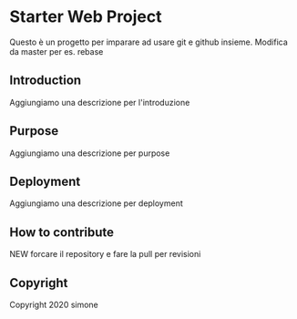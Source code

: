 # Starter Web Project
Questo è un progetto per imparare ad usare git e github insieme. Modifica da master per es. rebase

## Introduction
Aggiungiamo una descrizione per l'introduzione

## Purpose
Aggiungiamo una descrizione per purpose

## Deployment
Aggiungiamo una descrizione per deployment

## How to contribute
 NEW forcare il repository e fare la pull per revisioni

## Copyright
Copyright 2020 simone